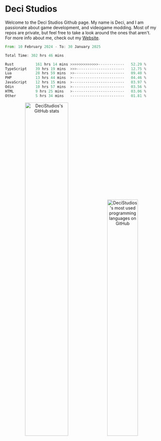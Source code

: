 # Deci Studios
Welcome to the Deci Studios Github page. My name is Deci, and I am passionate about game development, and videogame modding. Most of my repos are private, but feel free to take a look around the ones that aren't.
For more info about me, check out my <a href="https://decidev.co.uk" target="_blank">Website</a>.
<!--START_SECTION:waka-->

```rust
From: 10 February 2024 - To: 30 January 2025

Total Time: 302 hrs 46 mins

Rust          161 hrs 14 mins >>>>>>>>>>>>>------------   52.29 %
TypeScript    39 hrs 19 mins  >>>----------------------   12.75 %
Lua           28 hrs 59 mins  >>-----------------------   09.40 %
PHP           13 hrs 44 mins  >------------------------   04.46 %
JavaScript    12 hrs 15 mins  >------------------------   03.97 %
Odin          10 hrs 57 mins  >------------------------   03.56 %
HTML          9 hrs 25 mins   >------------------------   03.06 %
Other         5 hrs 34 mins   -------------------------   01.81 %
```

<!--END_SECTION:waka-->
<p align="center">
  <a href="https://github.com/anuraghazra/github-readme-stats" target="_blank"><img src="https://github-readme-stats.vercel.app/api?username=decistudios&show_icons=true&count_private=true&theme=omni&hide_border=true" alt="DeciStudios's GitHub stats" width="53.1%" /></a>
  <a href="https://github.com/anuraghazra/github-readme-stats" target="_blank"><img width="44.7%" src="https://github-readme-stats.vercel.app/api/top-langs/?username=decistudios&theme=omni&layout=compact&hide_border=true&langs_count=6" alt="DeciStudios's most used programming languages on GitHub" /></a>
</p>


